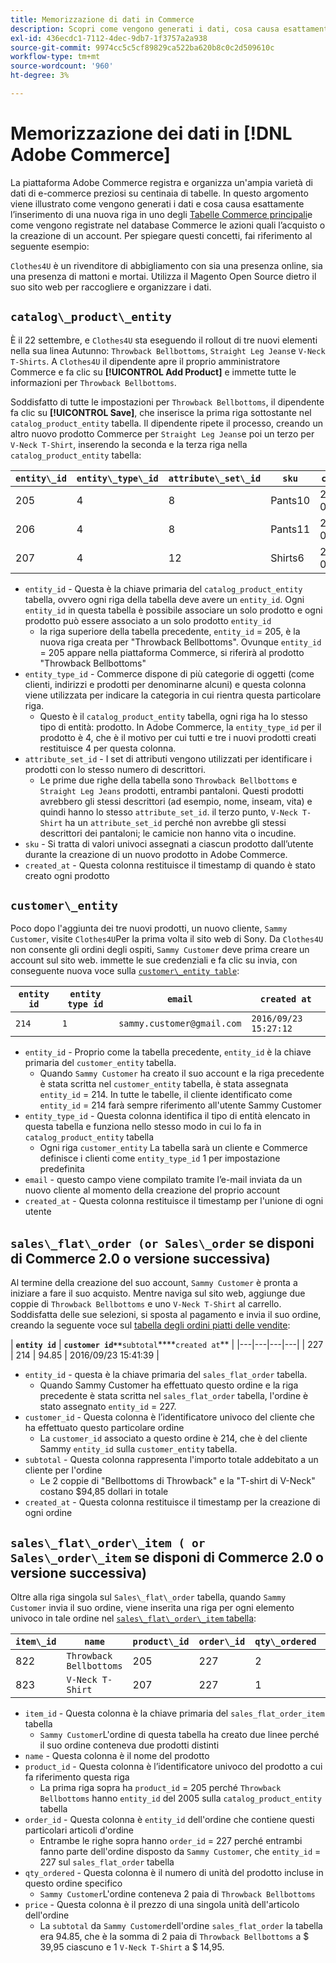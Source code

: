 ```yaml
---
title: Memorizzazione di dati in Commerce
description: Scopri come vengono generati i dati, cosa causa esattamente l’inserimento di una nuova riga in una delle tabelle Commerce principali e come vengono registrate le azioni quali l’acquisto o la creazione di un account nel database Commerce.
exl-id: 436ecdc1-7112-4dec-9db7-1f3757a2a938
source-git-commit: 9974cc5c5cf89829ca522ba620b8c0c2d509610c
workflow-type: tm+mt
source-wordcount: '960'
ht-degree: 3%

---
```


# Memorizzazione dei dati in [!DNL Adobe Commerce]

La piattaforma Adobe Commerce registra e organizza un&#39;ampia varietà di dati di e-commerce preziosi su centinaia di tabelle. In questo argomento viene illustrato come vengono generati i dati e cosa causa esattamente l’inserimento di una nuova riga in uno degli [Tabelle Commerce principali](../data-warehouse-mgr/common-mage-tables.md)e come vengono registrate nel database Commerce le azioni quali l’acquisto o la creazione di un account. Per spiegare questi concetti, fai riferimento al seguente esempio:

`Clothes4U` è un rivenditore di abbigliamento con sia una presenza online, sia una presenza di mattoni e mortai. Utilizza il Magento Open Source dietro il suo sito web per raccogliere e organizzare i dati.

## `catalog\_product\_entity`

È il 22 settembre, e `Clothes4U` sta eseguendo il rollout di tre nuovi elementi nella sua linea Autunno: `Throwback Bellbottoms`, `Straight Leg Jeans`e `V-Neck T-Shirts`. A `Clothes4U` il dipendente apre il proprio amministratore Commerce e fa clic su **[!UICONTROL Add Product]** e immette tutte le informazioni per `Throwback Bellbottoms`.

Soddisfatto di tutte le impostazioni per `Throwback Bellbottoms`, il dipendente fa clic su **[!UICONTROL Save]**, che inserisce la prima riga sottostante nel `catalog_product_entity` tabella. Il dipendente ripete il processo, creando un altro nuovo prodotto Commerce per `Straight Leg Jeans`e poi un terzo per `V-Neck T-Shirt`, inserendo la seconda e la terza riga nella `catalog_product_entity` tabella:

| **`entity\_id`** | **`entity\_type\_id`** | **`attribute\_set\_id`** | **`sku`** | **`created\_at`** |
|---|---|---|---|---|
| 205 | 4 | 8 | Pants10 | 2016/09/22 09:15:43 |
| 206 | 4 | 8 | Pants11 | 2016/09/22 09:18:17 |
| 207 | 4 | 12 | Shirts6 | 2016/09/22 09:24:02 |

* `entity_id` - Questa è la chiave primaria del `catalog_product_entity` tabella, ovvero ogni riga della tabella deve avere un `entity_id`. Ogni `entity_id` in questa tabella è possibile associare un solo prodotto e ogni prodotto può essere associato a un solo prodotto `entity_id`
   * la riga superiore della tabella precedente, `entity_id` = 205, è la nuova riga creata per &quot;Throwback Bellbottoms&quot;. Ovunque `entity_id` = 205 appare nella piattaforma Commerce, si riferirà al prodotto &quot;Throwback Bellbottoms&quot;
* `entity_type_id` - Commerce dispone di più categorie di oggetti (come clienti, indirizzi e prodotti per denominarne alcuni) e questa colonna viene utilizzata per indicare la categoria in cui rientra questa particolare riga.
   * Questo è il `catalog_product_entity` tabella, ogni riga ha lo stesso tipo di entità: prodotto. In Adobe Commerce, la `entity_type_id` per il prodotto è 4, che è il motivo per cui tutti e tre i nuovi prodotti creati restituisce 4 per questa colonna.
* `attribute_set_id` - I set di attributi vengono utilizzati per identificare i prodotti con lo stesso numero di descrittori.
   * Le prime due righe della tabella sono `Throwback Bellbottoms` e `Straight Leg Jeans` prodotti, entrambi pantaloni. Questi prodotti avrebbero gli stessi descrittori (ad esempio, nome, inseam, vita) e quindi hanno lo stesso `attribute_set_id`. il terzo punto, `V-Neck T-Shirt` ha un `attribute_set_id` perché non avrebbe gli stessi descrittori dei pantaloni; le camicie non hanno vita o incudine.
* `sku` - Si tratta di valori univoci assegnati a ciascun prodotto dall’utente durante la creazione di un nuovo prodotto in Adobe Commerce.
* `created_at` - Questa colonna restituisce il timestamp di quando è stato creato ogni prodotto

## `customer\_entity`

Poco dopo l&#39;aggiunta dei tre nuovi prodotti, un nuovo cliente, `Sammy Customer`, visite `Clothes4U`Per la prima volta il sito web di Sony. Da `Clothes4U` non consente gli ordini degli ospiti, `Sammy Customer` deve prima creare un account sul sito web. immette le sue credenziali e fa clic su invia, con conseguente nuova voce sulla [`customer\_entity table`](../data-warehouse-mgr/cust-ent-table.md):

| **`entity id`** | **`entity type id`** | **`email`** | **`created at`** |
|---|---|---|---|
| `214` | `1` | `sammy.customer@gmail.com` | `2016/09/23 15:27:12` |

* `entity_id` - Proprio come la tabella precedente, `entity_id` è la chiave primaria del `customer_entity` tabella.
   * Quando `Sammy Customer` ha creato il suo account e la riga precedente è stata scritta nel `customer_entity` tabella, è stata assegnata `entity_id` = 214. In tutte le tabelle, il cliente identificato come `entity_id` = 214 farà sempre riferimento all&#39;utente Sammy Customer
* `entity_type_id` - Questa colonna identifica il tipo di entità elencato in questa tabella e funziona nello stesso modo in cui lo fa in `catalog_product_entity` tabella
   * Ogni riga `customer_entity` La tabella sarà un cliente e Commerce definisce i clienti come `entity_type_id` 1 per impostazione predefinita
* `email` - questo campo viene compilato tramite l’e-mail inviata da un nuovo cliente al momento della creazione del proprio account
* `created_at` - Questa colonna restituisce il timestamp per l&#39;unione di ogni utente

## `sales\_flat\_order (or Sales\_order` se disponi di Commerce 2.0 o versione successiva)

Al termine della creazione del suo account, `Sammy Customer` è pronta a iniziare a fare il suo acquisto. Mentre naviga sul sito web, aggiunge due coppie di `Throwback Bellbottoms` e uno `V-Neck T-Shirt` al carrello. Soddisfatta delle sue selezioni, si sposta al pagamento e invia il suo ordine, creando la seguente voce sul [tabella degli ordini piatti delle vendite](../data-warehouse-mgr/sales-flat-order-table.md):

| **`entity id`** | **`customer id**`**`subtotal`****`created at`** |
|---|---|---|---|
| 227 | 214 | 94.85 | 2016/09/23 15:41:39 |

* `entity_id` - questa è la chiave primaria del `sales_flat_order` tabella.
   * Quando Sammy Customer ha effettuato questo ordine e la riga precedente è stata scritta nel `sales_flat_order` tabella, l&#39;ordine è stato assegnato `entity_id` = 227.
* `customer_id` - Questa colonna è l’identificatore univoco del cliente che ha effettuato questo particolare ordine
   * La `customer_id` associato a questo ordine è 214, che è del cliente Sammy `entity_id` sulla `customer_entity` tabella.
* `subtotal` - Questa colonna rappresenta l&#39;importo totale addebitato a un cliente per l&#39;ordine
   * Le 2 coppie di &quot;Bellbottoms di Throwback&quot; e la &quot;T-shirt di V-Neck&quot; costano $94,85 dollari in totale
* `created_at` - Questa colonna restituisce il timestamp per la creazione di ogni ordine

## `sales\_flat\_order\_item ( or Sales\_order\_item` se disponi di Commerce 2.0 o versione successiva)

Oltre alla riga singola sul `Sales\_flat\_order` tabella, quando `Sammy Customer` invia il suo ordine, viene inserita una riga per ogni elemento univoco in tale ordine nel [`sales\_flat\_order\_item` tabella](../data-warehouse-mgr/sales-flat-order-item-table.md):

| **`item\_id`** | **`name`** | **`product\_id`** | **`order\_id`** | **`qty\_ordered`** | **`price`** |
|---|---|---|---|---|---|
| 822 | `Throwback Bellbottoms` | 205 | 227 | 2 | 39.95 |
| 823 | `V-Neck T-Shirt` | 207 | 227 | 1 | 14.95 |

* `item_id` - Questa colonna è la chiave primaria del `sales_flat_order_item` tabella
   * `Sammy Customer`L&#39;ordine di questa tabella ha creato due linee perché il suo ordine conteneva due prodotti distinti
* `name` - Questa colonna è il nome del prodotto
* `product_id` - Questa colonna è l’identificatore univoco del prodotto a cui fa riferimento questa riga
   * La prima riga sopra ha `product_id` = 205 perché `Throwback Bellbottoms` hanno `entity_id` del 2005 sulla `catalog_product_entity` tabella
* `order_id` - Questa colonna è `entity_id` dell&#39;ordine che contiene questi particolari articoli d&#39;ordine
   * Entrambe le righe sopra hanno `order_id` = 227 perché entrambi fanno parte dell&#39;ordine disposto da `Sammy Customer`, che `entity_id` = 227 sul `sales_flat_order` tabella
* `qty_ordered` - Questa colonna è il numero di unità del prodotto incluse in questo ordine specifico
   * `Sammy Customer`L&#39;ordine conteneva 2 paia di `Throwback Bellbottoms`
* `price` - Questa colonna è il prezzo di una singola unità dell&#39;articolo dell&#39;ordine
   * La `subtotal` da `Sammy Customer`dell&#39;ordine `sales_flat_order` la tabella era 94.85, che è la somma di 2 paia di `Throwback Bellbottoms` a $ 39,95 ciascuno e 1 `V-Neck T-Shirt` a $ 14,95.
